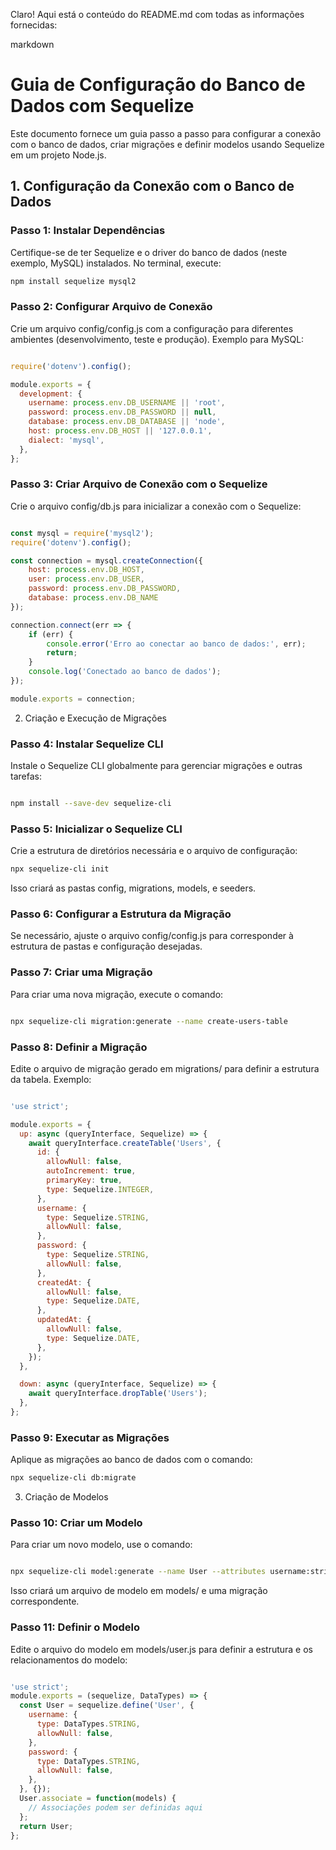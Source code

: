 Claro! Aqui está o conteúdo do README.md com todas as informações fornecidas:

markdown

# Guia de Configuração do Banco de Dados com Sequelize

Este documento fornece um guia passo a passo para configurar a conexão com o banco de dados, criar migrações e definir modelos usando Sequelize em um projeto Node.js.

## 1. Configuração da Conexão com o Banco de Dados

### Passo 1: Instalar Dependências

Certifique-se de ter Sequelize e o driver do banco de dados (neste exemplo, MySQL) instalados. No terminal, execute:

```bash
npm install sequelize mysql2
```
### Passo 2: Configurar Arquivo de Conexão

Crie um arquivo config/config.js com a configuração para diferentes ambientes (desenvolvimento, teste e produção). Exemplo para MySQL:

```javascript

require('dotenv').config();

module.exports = {
  development: {
    username: process.env.DB_USERNAME || 'root',
    password: process.env.DB_PASSWORD || null,
    database: process.env.DB_DATABASE || 'node',
    host: process.env.DB_HOST || '127.0.0.1',
    dialect: 'mysql',
  },
};
```
### Passo 3: Criar Arquivo de Conexão com o Sequelize

Crie o arquivo config/db.js para inicializar a conexão com o Sequelize:

```javascript

const mysql = require('mysql2');
require('dotenv').config();

const connection = mysql.createConnection({
    host: process.env.DB_HOST,
    user: process.env.DB_USER,
    password: process.env.DB_PASSWORD,
    database: process.env.DB_NAME
});

connection.connect(err => {
    if (err) {
        console.error('Erro ao conectar ao banco de dados:', err);
        return;
    }
    console.log('Conectado ao banco de dados');
});

module.exports = connection;

```
2. Criação e Execução de Migrações
### Passo 4: Instalar Sequelize CLI

Instale o Sequelize CLI globalmente para gerenciar migrações e outras tarefas:

```bash

npm install --save-dev sequelize-cli
```

### Passo 5: Inicializar o Sequelize CLI

Crie a estrutura de diretórios necessária e o arquivo de configuração:

```bash
npx sequelize-cli init
```
Isso criará as pastas config, migrations, models, e seeders.
### Passo 6: Configurar a Estrutura da Migração

Se necessário, ajuste o arquivo config/config.js para corresponder à estrutura de pastas e configuração desejadas.
### Passo 7: Criar uma Migração

Para criar uma nova migração, execute o comando:

```bash

npx sequelize-cli migration:generate --name create-users-table
`````

### Passo 8: Definir a Migração

Edite o arquivo de migração gerado em migrations/ para definir a estrutura da tabela. Exemplo:

```javascript

'use strict';

module.exports = {
  up: async (queryInterface, Sequelize) => {
    await queryInterface.createTable('Users', {
      id: {
        allowNull: false,
        autoIncrement: true,
        primaryKey: true,
        type: Sequelize.INTEGER,
      },
      username: {
        type: Sequelize.STRING,
        allowNull: false,
      },
      password: {
        type: Sequelize.STRING,
        allowNull: false,
      },
      createdAt: {
        allowNull: false,
        type: Sequelize.DATE,
      },
      updatedAt: {
        allowNull: false,
        type: Sequelize.DATE,
      },
    });
  },

  down: async (queryInterface, Sequelize) => {
    await queryInterface.dropTable('Users');
  },
};
```

### Passo 9: Executar as Migrações

Aplique as migrações ao banco de dados com o comando:

```bash
npx sequelize-cli db:migrate
```

3. Criação de Modelos
### Passo 10: Criar um Modelo

Para criar um novo modelo, use o comando:

```bash

npx sequelize-cli model:generate --name User --attributes username:string,password:string

```

Isso criará um arquivo de modelo em models/ e uma migração correspondente.
### Passo 11: Definir o Modelo

Edite o arquivo do modelo em models/user.js para definir a estrutura e os relacionamentos do modelo:

```javascript

'use strict';
module.exports = (sequelize, DataTypes) => {
  const User = sequelize.define('User', {
    username: {
      type: DataTypes.STRING,
      allowNull: false,
    },
    password: {
      type: DataTypes.STRING,
      allowNull: false,
    },
  }, {});
  User.associate = function(models) {
    // Associações podem ser definidas aqui
  };
  return User;
};

```
